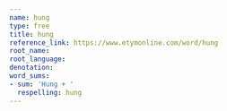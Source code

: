 ```yaml
---
name: hung
type: free
title: hung
reference_link: https://www.etymonline.com/word/hung
root_name: 
root_language: 
denotation: 
word_sums:
- sum: 'Hung + '
  respelling: hung
---
```

